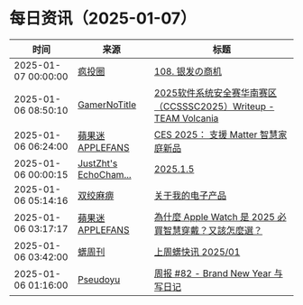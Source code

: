 ﻿# 每日资讯（2025-01-07）

|时间|来源|标题|
|---|---|---|
|2025-01-07 00:00:00|[疯投圈](https://crazy.capital/feed)|[108. 银发の商机](https://crazy.capital/108)|
|2025-01-06 08:50:10|[GamerNoTitle](https://bili33.top/atom.xml)|[2025软件系统安全赛华南赛区（CCSSSC2025）Writeup - TEAM Volcania](https://bili33.top/posts/CTF-CCSSSC2025-Preliminary-round-Writeup/)|
|2025-01-06 06:24:00|[蘋果迷 APPLEFANS](https://applefans.today/feed/)|[CES 2025： 支援 Matter 智慧家庭新品](https://applefans.today/2025-01-matter-smart-home-at-ces-2025/)|
|2025-01-06 00:00:15|[JustZht's EchoCham...](https://www.justzht.com/rss/)|[2025.1.5](https://www.justzht.com/2025-1-5/)|
|2025-01-06 05:14:16|[双绞麻痹](https://numb.tech/atom.xml)|[关于我的电子产品](https://numb.tech/2025/01/06/eThings/)|
|2025-01-06 03:17:17|[蘋果迷 APPLEFANS](https://applefans.today/feed/)|[為什麼 Apple Watch 是 2025 必買智慧穿戴？又該怎麼選？](https://applefans.today/2025-01-why-buy-apple-watch/)|
|2025-01-06 03:42:00|[蠎周刊](https://weekly.pychina.org/feeds/all.atom.xml)|[上周蠎快讯 2025/01](https://weekly.pychina.org/pyrecap/pyrw-2501.html)|
|2025-01-06 01:16:00|[Pseudoyu](https://www.pseudoyu.com/zh/index.xml)|[周报 #82 - Brand New Year 与写日记](https://www.pseudoyu.com/zh/2025/01/06/weekly_review_82/)|
